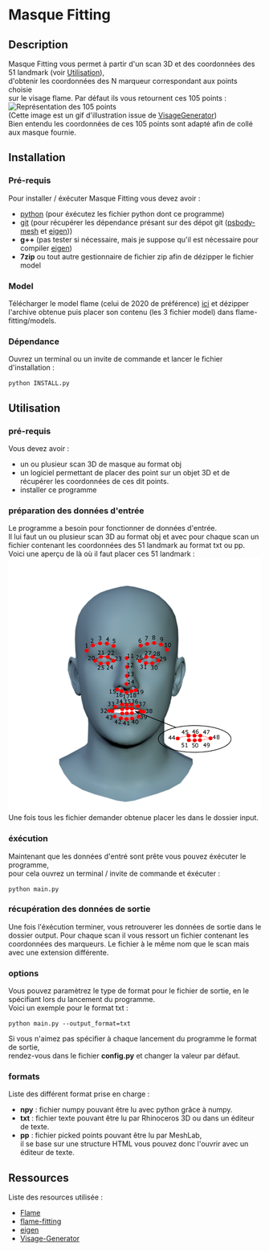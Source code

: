 # Masque Fitting

## Description

Masque Fitting vous permet à partir d'un scan 3D et des coordonnées des 51 landmark (voir [Utilisation](#utilisation)), <br>
d'obtenir les coordonnées des N marqueur correspondant aux points choisie <br>
sur le visage flame. Par défaut ils vous retournent ces 105 points :
![Représentation des 105 points](105points.gif) <br>
(Cette image est un gif d'illustration issue de [VisageGenerator](https://github.com/Carlier-Maxime/Visage-Generator)) <br>
Bien entendu les coordonnées de ces 105 points sont adapté afin de collé aux masque fournie.


## Installation

### Pré-requis

Pour installer / éxécuter Masque Fitting vous devez avoir :
- [python](https://www.python.org/) (pour éxécutez les fichier python dont ce programme)
- [git](https://git-scm.com/) (pour récupérer les dépendance présant sur des dépot git ([psbody-mesh](https://github.com/MPI-IS/mesh) et [eigen](https://gitlab.com/libeigen/eigen)))
- **g++** (pas tester si nécessaire, mais je suppose qu'il est nécessaire pour compiler [eigen](https://gitlab.com/libeigen/eigen))
- **7zip** ou tout autre gestionnaire de fichier zip afin de dézipper le fichier model

### Model

Télécharger le model flame (celui de 2020 de préférence) [ici](https://flame.is.tue.mpg.de/)
et dézipper l'archive obtenue puis placer son contenu (les 3 fichier model) dans flame-fitting/models.

### Dépendance

Ouvrez un terminal ou un invite de commande et lancer le fichier d'installation :
```
python INSTALL.py
```

## Utilisation

### pré-requis

Vous devez avoir :
- un ou plusieur scan 3D de masque au format obj
- un logiciel permettant de placer des point sur un objet 3D et de récupérer les coordonnées de ces dit points.
- installer ce programme

### préparation des données d'entrée

Le programme a besoin pour fonctionner de données d'entrée. <br>
Il lui faut un ou plusieur scan 3D au format obj et avec pour chaque scan un fichier contenant les coordonnées des 51 landmark au format txt ou pp. <br>
Voici une aperçu de là où il faut placer ces 51 landmark :
![Image montrant les position des 51 landmark](./flame-fitting/data/landmarks_51_annotated.png)
Une fois tous les fichier demander obtenue placer les dans le dossier input.

### éxécution

Maintenant que les données d'entré sont prête vous pouvez éxécuter le programme, <br>
pour cela ouvrez un terminal / invite de commande et éxécuter :
```
python main.py
```

### récupération des données de sortie

Une fois l'éxécution terminer, vous retrouverer les données de sortie dans le dossier output.
Pour chaque scan il vous ressort un fichier contenant les coordonnées des marqueurs.
Le fichier à le même nom que le scan mais avec une extension différente.

### options

Vous pouvez paramètrez le type de format pour le fichier de sortie,
en le spécifiant lors du lancement du programme. <br>
Voici un exemple pour le format txt :
```
python main.py --output_format=txt
```

Si vous n'aimez pas spécifier à chaque lancement du programme le format de sortie, <br>
rendez-vous dans le fichier **config.py** et changer la valeur par défaut.

### formats

Liste des différent format prise en charge :
- **npy** : fichier numpy pouvant être lu avec python grâce à numpy.
- **txt** : fichier texte pouvant être lu par Rhinoceros 3D ou dans un éditeur de texte.
- **pp** : fichier picked points pouvant être lu par MeshLab, <br> 
  il se base sur une structure HTML vous pouvez donc l'ouvrir avec un éditeur de texte.
  
## Ressources

Liste des resources utilisée :
- [Flame](https://flame.is.tue.mpg.de/)
- [flame-fitting](https://github.com/Rubikplayer/flame-fitting)
- [eigen](https://gitlab.com/libeigen/eigen)
- [Visage-Generator](https://github.com/Carlier-Maxime/Visage-Generator)